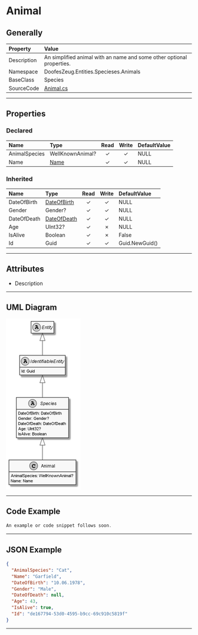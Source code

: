 ﻿# Animal

## Generally

|Property|Value|
|:-|:-|
|Description|An simplified animal with an name and some other optional properties.|
|Namespace|DoofesZeug.Entities.Specieses.Animals|
|BaseClass|Species|
|SourceCode|[Animal.cs](../../../../DoofesZeug.Library/Src/Entities/Specieses/Animals/Animal.cs)|

---

## Properties

### Declared

|Name|Type|Read|Write|DefaultValue|
|:---|:---|:--:|:---:|:-----------|
|AnimalSpecies|WellKnownAnimal?|&#x2713;|&#x2713;|NULL|
|Name|[Name](../../Entities/DoofesZeug.Entities.Specieses/Name.md)|&#x2713;|&#x2713;|NULL|

### Inherited

|Name|Type|Read|Write|DefaultValue|
|:---|:---|:--:|:---:|:-----------|
|DateOfBirth|[DateOfBirth](../../Entities/DoofesZeug.Entities.DateAndTime/DateOfBirth.md)|&#x2713;|&#x2713;|NULL|
|Gender|Gender?|&#x2713;|&#x2713;|NULL|
|DateOfDeath|[DateOfDeath](../../Entities/DoofesZeug.Entities.DateAndTime/DateOfDeath.md)|&#x2713;|&#x2713;|NULL|
|Age|UInt32?|&#x2713;|&#x2717;|NULL|
|IsAlive|Boolean|&#x2713;|&#x2717;|False|
|Id|Guid|&#x2713;|&#x2713;|Guid.NewGuid()|

---

## Attributes

- Description

---

## UML Diagram

![Animal.png](./Animal.png "Animal")

---

## Code Example

```cs
An example or code snippet follows soon.
```

---

## JSON Example

```json
{
  "AnimalSpecies": "Cat",
  "Name": "Garfield",
  "DateOfBirth": "10.06.1978",
  "Gender": "Male",
  "DateOfDeath": null,
  "Age": 43,
  "IsAlive": true,
  "Id": "de167794-53d0-4595-b9cc-69c910c5819f"
}
```

---

